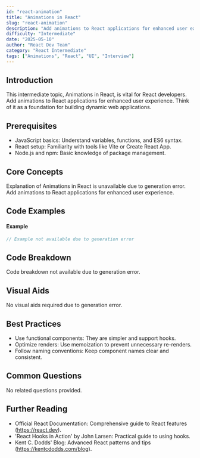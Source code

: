 ```yaml
---
id: "react-animation"
title: "Animations in React"
slug: "react-animation"
description: "Add animations to React applications for enhanced user experience."
difficulty: "Intermediate"
date: "2025-05-10"
author: "React Dev Team"
category: "React Intermediate"
tags: ["Animations", "React", "UI", "Interview"]
---
```


## Introduction

This intermediate topic, Animations in React, is vital for React developers. Add animations to React applications for enhanced user experience. Think of it as a foundation for building dynamic web applications.

## Prerequisites

- JavaScript basics: Understand variables, functions, and ES6 syntax.
- React setup: Familiarity with tools like Vite or Create React App.
- Node.js and npm: Basic knowledge of package management.

## Core Concepts

Explanation of Animations in React is unavailable due to generation error. Add animations to React applications for enhanced user experience.

## Code Examples

#### Example
```jsx
// Example not available due to generation error
```

## Code Breakdown

Code breakdown not available due to generation error.

## Visual Aids

No visual aids required due to generation error.

## Best Practices

- Use functional components: They are simpler and support hooks.
- Optimize renders: Use memoization to prevent unnecessary re-renders.
- Follow naming conventions: Keep component names clear and consistent.

## Common Questions

No related questions provided.

## Further Reading

- Official React Documentation: Comprehensive guide to React features (https://react.dev).
- 'React Hooks in Action' by John Larsen: Practical guide to using hooks.
- Kent C. Dodds' Blog: Advanced React patterns and tips (https://kentcdodds.com/blog).
